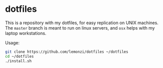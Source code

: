 dotfiles
========

This is a repository with my dotfiles, for easy replication on UNIX machines.
The `master` branch is meant to run on linux servers, and `osx` helps with my
laptop workstations.

Usage:

```bash
git clone https://github.com/lemonzi/dotfiles ~/dotfiles
cd ~/dotfiles
./install.sh
```
